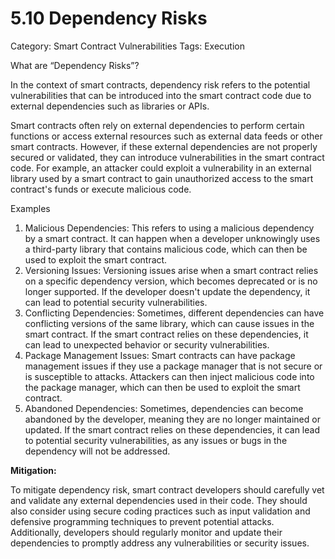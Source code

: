 # 5.10 Dependency Risks

Category: Smart Contract Vulnerabilities
Tags: Execution

What are “Dependency Risks”?

In the context of smart contracts, dependency risk refers to the potential vulnerabilities that can be introduced into the smart contract code due to external dependencies such as libraries or APIs.

Smart contracts often rely on external dependencies to perform certain functions or access external resources such as external data feeds or other smart contracts. However, if these external dependencies are not properly secured or validated, they can introduce vulnerabilities in the smart contract code. For example, an attacker could exploit a vulnerability in an external library used by a smart contract to gain unauthorized access to the smart contract's funds or execute malicious code.

Examples

1. Malicious Dependencies: This refers to using a malicious dependency by a smart contract. It can happen when a developer unknowingly uses a third-party library that contains malicious code, which can then be used to exploit the smart contract.
2. Versioning Issues: Versioning issues arise when a smart contract relies on a specific dependency version, which becomes deprecated or is no longer supported. If the developer doesn't update the dependency, it can lead to potential security vulnerabilities.
3. Conflicting Dependencies: Sometimes, different dependencies can have conflicting versions of the same library, which can cause issues in the smart contract. If the smart contract relies on these dependencies, it can lead to unexpected behavior or security vulnerabilities.
4. Package Management Issues: Smart contracts can have package management issues if they use a package manager that is not secure or is susceptible to attacks. Attackers can then inject malicious code into the package manager, which can then be used to exploit the smart contract.
5. Abandoned Dependencies: Sometimes, dependencies can become abandoned by the developer, meaning they are no longer maintained or updated. If the smart contract relies on these dependencies, it can lead to potential security vulnerabilities, as any issues or bugs in the dependency will not be addressed.

**Mitigation:**

To mitigate dependency risk, smart contract developers should carefully vet and validate any external dependencies used in their code. They should also consider using secure coding practices such as input validation and defensive programming techniques to prevent potential attacks. Additionally, developers should regularly monitor and update their dependencies to promptly address any vulnerabilities or security issues.